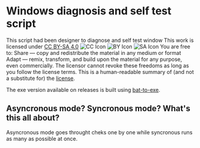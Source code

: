 # Windows diagnosis and self test script
This script had been designer to diagnose and self test window
This work is licensed under [CC BY-SA 4.0](http://creativecommons.org/licenses/by-sa/4.0/?ref=chooser-v1) 
![CC Icon](https://mirrors.creativecommons.org/presskit/icons/cc.svg?ref=chooser-v1) ![BY Icon](https://mirrors.creativecommons.org/presskit/icons/by.svg?ref=chooser-v1) ![SA Icon](https://mirrors.creativecommons.org/presskit/icons/sa.svg?ref=chooser-v1)
You are free to:
Share — copy and redistribute the material in any medium or format
Adapt — remix, transform, and build upon the material
for any purpose, even commercially.
The licensor cannot revoke these freedoms as long as you follow the license terms.
This is a human-readable summary of (and not a substitute for) the [license](https://creativecommons.org/licenses/by-sa/4.0/legalcode).

The exe version available on releases is built using [bat-to-exe](https://community.chocolatey.org/packages/battoexeconverter).

## Asyncronous mode? Syncronous mode? What's this all about?
Asyncronous mode goes throught cheks one by one while syncronous runs as many as possible at once.
